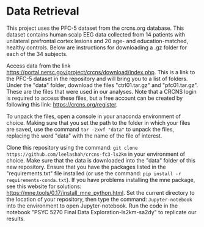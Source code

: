 # Data Retrieval

This project uses the PFC-5 dataset from the crcns.org database. This dataset contains human scalp EEG data collected from 14 patients with unilateral prefrontal cortex lesions and 20 age- and education-matched, healthy controls. Below are instructions for downloading a .gz folder for each of the 34 subjects.

Access data from the link https://portal.nersc.gov/project/crcns/download/index.php. This is a link to the PFC-5 dataset in the repository and will bring you to a list of folders. Under the "data" folder, download the files "ctrl01.tar.gz" and "pfc01.tar.gz". These are the files that were used in our analyses. Note that a CRCNS login is required to access these files, but a free account can be created by following this link: https://crcns.org/register.

To unpack the files, open a console in your anaconda environment of choice. Making sure that you set the path to the folder in which your files are saved, use the command ```tar -zxvf "data"``` to unpack the files, replacing the word "data" with the name of the file of interest.

Clone this repository using the command: ```git clone https://github.com/leelashah/crcns-fc3-ls2km``` in your environment of choice. Make sure that the data is downloaded into the "data" folder of this new repository. Ensure that you have the packages listed in the "requirements.txt" file installed (or use the command: ```pip install -r requirements-conda.txt```). If you have problems installing the mne package, see this website for solutions: https://mne.tools/0.17/install_mne_python.html. Set the current directory to the location of your repository, then type the command: ```Jupyter-notebook``` into the environment to open Jupyter-notebook. Run the code in the notebook "PSYC 5270 Final Data Exploration-ls2km-sa2dy" to replicate our results.
    
